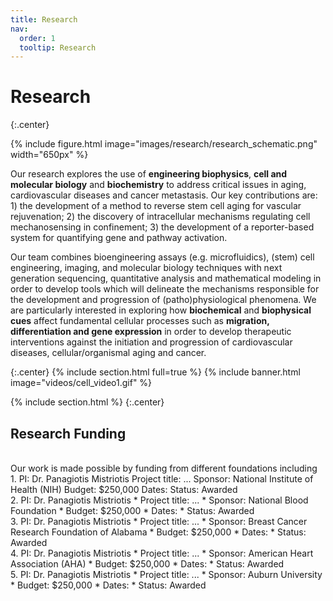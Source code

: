 ```yaml
---
title: Research
nav:
  order: 1
  tooltip: Research
---
```


# <i class="fas fa-microscope"></i>Research

{:.center}

{%
  include figure.html
  image="images/research/research_schematic.png"
  width="650px"
%}

Our research explores the use of **engineering biophysics**, **cell and molecular biology** and **biochemistry** to address critical issues in aging, cardiovascular diseases and cancer metastasis. Our key contributions are: 1) the development of a method to reverse stem cell aging for vascular rejuvenation; 2) the discovery of intracellular mechanisms regulating cell mechanosensing in confinement; 3) the development of a reporter-based system for quantifying gene and pathway activation.

Our team combines bioengineering assays (e.g. microfluidics), (stem) cell engineering, imaging, and molecular biology techniques with next generation sequencing, quantitative analysis and mathematical modeling in order to develop tools which will delineate the mechanisms responsible for the development and progression of (patho)physiological phenomena. We are particularly interested in exploring how **biochemical** and **biophysical cues** affect fundamental cellular processes such as **migration, differentiation and gene expression** in order to develop therapeutic interventions against the initiation and progression of cardiovascular diseases, cellular/organismal aging and cancer.

{:.center}
{% include section.html full=true %}
{% include banner.html image="videos/cell_video1.gif" %}


{% include section.html %}
{:.center}

## Research Funding

<br/>
Our work is made possible by funding from different foundations including 
<br/>
1. PI: Dr. Panagiotis Mistriotis
    Project title: ...  
    Sponsor: National Institute of Health (NIH)  
    Budget: $250,000   
    Dates:  
    Status: Awarded
<br/>
2. PI: Dr. Panagiotis Mistriotis  
  * Project title: ...
  * Sponsor: National Blood Foundation
  * Budget: $250,000 
  * Dates:
  * Status: Awarded
<br/>
3. PI: Dr. Panagiotis Mistriotis  
  * Project title: ...
  * Sponsor: Breast Cancer Research Foundation of Alabama
  * Budget: $250,000 
  * Dates:
  * Status: Awarded
<br/>
4. PI: Dr. Panagiotis Mistriotis  
  * Project title: ...
  * Sponsor: American Heart Association (AHA)
  * Budget: $250,000 
  * Dates:
  * Status: Awarded
<br/>
5. PI: Dr. Panagiotis Mistriotis  
  * Project title: ...
  * Sponsor: Auburn University
  * Budget: $250,000 
  * Dates:
  * Status: Awarded

